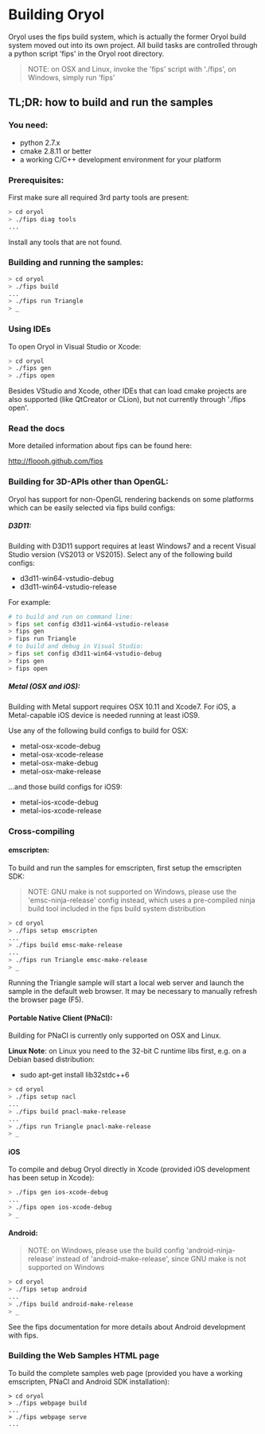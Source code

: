 # Building Oryol

Oryol uses the fips build system, which is actually the former
Oryol build system moved out into its own project. All build tasks
are controlled through a python script 'fips' in the Oryol root
directory.

>NOTE: on OSX and Linux, invoke the 'fips' script with './fips', on Windows, 
simply run 'fips'

## TL;DR: how to build and run the samples

### You need:

- python 2.7.x
- cmake 2.8.11 or better
- a working C/C++ development environment for your platform

### Prerequisites:

First make sure all required 3rd party tools are present:

```bash
> cd oryol
> ./fips diag tools
...
```

Install any tools that are not found.

### Building and running the samples:

```bash
> cd oryol
> ./fips build
...
> ./fips run Triangle
> _
```

### Using IDEs

To open Oryol in Visual Studio or Xcode:

```bash
> cd oryol
> ./fips gen
> ./fips open
```

Besides VStudio and Xcode, other IDEs that can load cmake projects
are also supported (like QtCreator or CLion), but not currently
through './fips open'.

### Read the docs

More detailed information about fips can be found here:

http://floooh.github.com/fips

### Building for 3D-APIs other than OpenGL:

Oryol has support for non-OpenGL rendering backends on some platforms which
can be easily selected via fips build configs:

##### D3D11:

Building with D3D11 support requires at least Windows7 and a recent 
Visual Studio version (VS2013 or VS2015). Select any of the following build 
configs:

- d3d11-win64-vstudio-debug
- d3d11-win64-vstudio-release

For example:

```bash
# to build and run on command line:
> fips set config d3d11-win64-vstudio-release
> fips gen
> fips run Triangle
# to build and debug in Visual Studio:
> fips set config d3d11-win64-vstudio-debug
> fips gen
> fips open
```

##### Metal (OSX and iOS):

Building with Metal support requires OSX 10.11 and Xcode7. For iOS, a
Metal-capable iOS device is needed running at least iOS9.

Use any of the following build configs to build for OSX:

- metal-osx-xcode-debug
- metal-osx-xcode-release
- metal-osx-make-debug
- metal-osx-make-release

...and those build configs for iOS9:

- metal-ios-xcode-debug
- metal-ios-xcode-release

### Cross-compiling

#### emscripten:

To build and run the samples for emscripten, first setup the emscripten SDK:

> NOTE: GNU make is not supported on Windows, please use the 'emsc-ninja-release'
> config instead, which uses a pre-compiled ninja build tool included in the
> fips build system distribution

```bash
> cd oryol
> ./fips setup emscripten
...
> ./fips build emsc-make-release
...
> ./fips run Triangle emsc-make-release
> _
```

Running the Triangle sample will start a local web server and launch the
sample in the default web browser. It may be necessary to manually 
refresh the browser page (F5).

#### Portable Native Client (PNaCl):

Building for PNaCl is currently only supported on OSX and Linux.

**Linux Note**: on Linux you need to the 32-bit C runtime libs first, e.g. on
a Debian based distribution:

* sudo apt-get install lib32stdc++6

```bash
> cd oryol
> ./fips setup nacl
...
> ./fips build pnacl-make-release
...
> ./fips run Triangle pnacl-make-release
> _
```

#### iOS

To compile and debug Oryol directly in Xcode (provided iOS development
has been setup in Xcode):

```bash
> ./fips gen ios-xcode-debug
...
> ./fips open ios-xcode-debug
> _
```

#### Android:

> NOTE: on Windows, please use the build config 'android-ninja-release' instead
> of 'android-make-release', since GNU make is not supported on Windows

```bash
> cd oryol
> ./fips setup android
...
> ./fips build android-make-release
> _
```

See the fips documentation for more details about Android development
with fips.


### Building the Web Samples HTML page

To build the complete samples web page (provided you have a working emscripten,
PNaCl and Android SDK installation):

```
> cd oryol
> ./fips webpage build
...
> ./fips webpage serve
...
```

